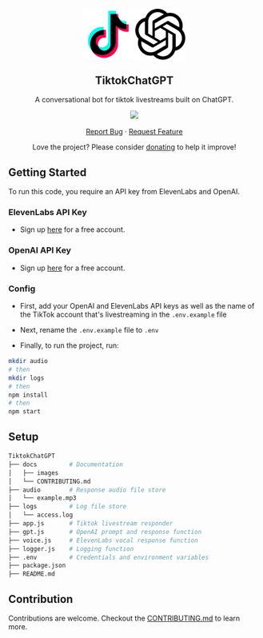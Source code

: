 <p align="center">
  <p align="center">
    <img width="100px" src="./docs/images/tiktok.png" align="center" alt="TikTok" />
    <img width="100px" src="./docs/images/openai.svg" align="center" alt="TikTok" />
  </p>
 <h2 align="center">TiktokChatGPT</h2>
 <p align="center">A conversational bot for tiktok livestreams built on ChatGPT.</p>
</p>
  <p align="center">
    <a>
      <img src="https://img.shields.io/badge/JavaScript-323330?style=for-the-badge&logo=javascript&logoColor=F7DF1E"/>
    </a>
  </p>

  <p align="center">
    <a href="https://github.com/FelixWaweru/TiktokChatGPT/issues/new/choose">Report Bug</a>
    ·
    <a href="https://github.com/FelixWaweru/TiktokChatGPT/issues/new/choose">Request Feature</a>
  </p>
</p>

<p align="center">Love the project? Please consider <a href="https://ko-fi.com/whyweru">donating</a> to help it improve!</p>

## Getting Started
To run this code, you require an API key from ElevenLabs and OpenAI.

### ElevenLabs API Key
- Sign up [here](https://beta.elevenlabs.io/sign-up) for a free account.

### OpenAI API Key
- Sign up [here](https://platform.openai.com/signup) for a free account.

### Config
- First, add your OpenAI and ElevenLabs API keys as well as the name of the TikTok account that's livestreaming in the `.env.example` file


- Next, rename the `.env.example` file to `.env`


- Finally, to run the project, run:

```bash
mkdir audio
# then
mkdir logs
# then
npm install
# then
npm start
```

## Setup

```bash    
TiktokChatGPT
├── docs         # Documentation
│   ├── images
│   └── CONTRIBUTING.md
├── audio        # Response audio file store
│   └── example.mp3
├── logs         # Log file store
│   └── access.log
├── app.js       # Tiktok livestream responder
├── gpt.js       # OpenAI prompt and response function
├── voice.js     # ElevenLabs vocal response function
├── logger.js    # Logging function
├── .env         # Credentials and environment variables
├── package.json
├── README.md
```

## Contribution
Contributions are welcome. Checkout the [CONTRIBUTING.md](https://github.com/FelixWaweru/TiktokChatGPT/tree/main/docs/CONTRIBUTING.md) to learn more.